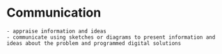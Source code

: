 # Communication
```{admonition} Students will:
- appraise information and ideas
- communicate using sketches or diagrams to present information and ideas about the problem and programmed digital solutions
```